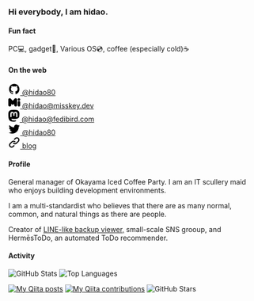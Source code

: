 ### Hi everybody, I am hidao.

#### Fun fact
PC💻, gadget📱, Various OS💿, coffee (especially cold)☕

#### On the web
[![](img/github.svg) @hidao80](https://github.com/hidao80/)  
[![](img/misskey.svg) @hidao@misskey.dev](https://misskey.dev/@hidao)  
[![](img/mastodon.svg) @hidao@fedibird.com](https://fedibird.com/@hidao)  
[![](img/twitter.svg) @hidao80](https://twitter.com/hidao80)  
[![](img/link.svg) blog](https://hidao.hatenablog.com)  

#### Profile

General manager of Okayama Iced Coffee Party. I am an IT scullery maid who enjoys building development environments.

I am a multi-standardist who believes that there are as many normal, common, and natural things as there are people.

Creator of [LINE-like backup viewer,](https://hidao80.github.io/LINEBackupViewer/) small-scale SNS grooup, and HermēsToDo, an automated ToDo recommender.

#### Activity

![GitHub Stats](https://github-readme-stats.vercel.app/api?username=hidao80&count_private=true&show_icons=true&theme=buefy)
![Top Languages](https://github-readme-stats.vercel.app/api/top-langs/?username=hidao80&layout=compact&theme=buefy)

<!-- # My works -->

[![My Qiita posts](https://qiita-badge.apiapi.app/s/hidao/posts.svg)](http://qiita.com/hidao)
[![My Qiita contributions](https://qiita-badge.apiapi.app/s/hidao/contributions.svg)](http://qiita.com/hidao)
![GitHub Stars](https://img.shields.io/github/stars/hidao80?style=social)
